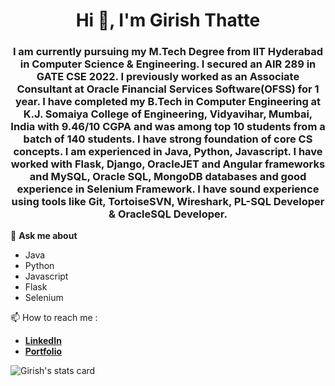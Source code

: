 <h1 align="center">Hi 👋, I'm Girish Thatte</h1>
<h3 align="center">I am currently pursuing my M.Tech Degree from IIT Hyderabad in Computer Science & Engineering. I secured an AIR 289 in GATE CSE 2022. I previously worked as an Associate Consultant at Oracle Financial Services Software(OFSS) for 1 year. I have completed my B.Tech in Computer Engineering at K.J. Somaiya College of Engineering, Vidyavihar, Mumbai, India with 9.46/10 CGPA and was among top 10 students from a batch of 140 students. I have strong foundation of core CS concepts. I am experienced in Java, Python, Javascript. I have worked with Flask, Django, OracleJET and Angular frameworks and MySQL, Oracle SQL, MongoDB databases and good experience in Selenium Framework. I have sound experience using tools like Git, TortoiseSVN, Wireshark, PL-SQL Developer & OracleSQL Developer.</h3>

💬 **Ask me about**
  - Java
  - Python
  - Javascript
  - Flask
  - Selenium

📫 How to reach me : 
 - [**LinkedIn**](https://linkedin.com/in/girish-thatte) <a href="https://linkedin.com/in/girish-thatte" target="_blank"></a>
 - [**Portfolio**](http://girishgr8.github.io/)

<p align="left"> <img src="https://github-readme-stats.vercel.app/api?username=girishgr8&show_icons=true&count_private=true&theme=algolia" alt="Girish's stats card"/> </p>
